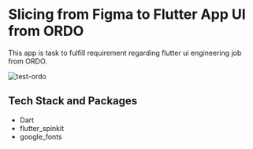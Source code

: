 # Slicing from Figma to Flutter App UI from ORDO

This app is task to fulfill requirement regarding flutter ui engineering job from ORDO.

![test-ordo](https://user-images.githubusercontent.com/20470960/131219711-3d2ba8c9-19e0-4181-854e-00701881b0db.gif)

## Tech Stack and Packages
- Dart
- flutter_spinkit
- google_fonts
